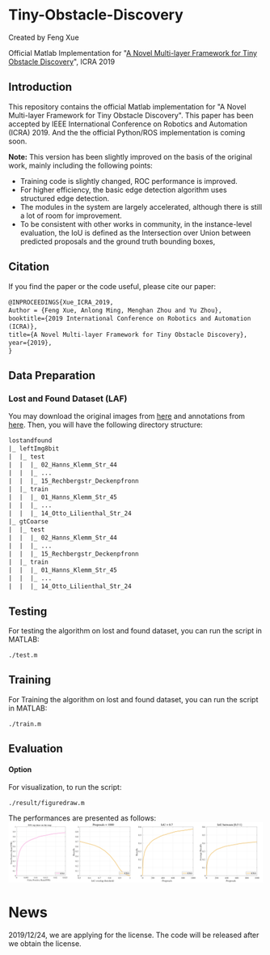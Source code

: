 # Tiny-Obstacle-Discovery

Created by Feng Xue

Official Matlab Implementation for "[A Novel Multi-layer Framework for Tiny Obstacle Discovery](https://arxiv.org/abs/1904.10161v3)", ICRA 2019


## Introduction

This repository contains the official Matlab implementation for "A Novel Multi-layer Framework for Tiny Obstacle Discovery". This paper has been accepted by IEEE International Conference on Robotics and Automation (ICRA) 2019. And the the official Python/ROS implementation is coming soon.

**Note:** This version has been slightly improved on the basis of the original work, mainly including the following points:

 - Training code is slightly changed, ROC performance is improved.
 - For higher efficiency, the basic edge detection algorithm uses structured edge detection.
 - The modules in the system are largely accelerated, although there is still a lot of room for improvement.
 - To be consistent with other works in community, in the instance-level evaluation, the IoU is defined as the Intersection over Union between predicted proposals and the ground truth bounding boxes,



## Citation

If you find the paper or the code useful, please cite our paper:

```
@INPROCEEDINGS{Xue_ICRA_2019,
Author = {Feng Xue, Anlong Ming, Menghan Zhou and Yu Zhou},
booktitle={2019 International Conference on Robotics and Automation (ICRA)},
title={A Novel Multi-layer Framework for Tiny Obstacle Discovery},
year={2019},
}
```

## Data Preparation
### Lost and Found Dataset (LAF)

You may download the original images from [here](http://www.dhbw-stuttgart.de/~sgehrig/lostAndFoundDataset/leftImg8bit.zip) and annotations from [here](http://www.dhbw-stuttgart.de/~sgehrig/lostAndFoundDataset/gtCoarse.zip). Then, you will have the following directory structure:
```
lostandfound
|_ leftImg8bit
|  |_ test
|  |  |_ 02_Hanns_Klemm_Str_44
|  |  |_ ...
|  |  |_ 15_Rechbergstr_Deckenpfronn
|  |_ train
|  |  |_ 01_Hanns_Klemm_Str_45
|  |  |_ ...
|  |  |_ 14_Otto_Lilienthal_Str_24
|_ gtCoarse 
|  |_ test
|  |  |_ 02_Hanns_Klemm_Str_44
|  |  |_ ...
|  |  |_ 15_Rechbergstr_Deckenpfronn
|  |_ train
|  |  |_ 01_Hanns_Klemm_Str_45
|  |  |_ ...
|  |  |_ 14_Otto_Lilienthal_Str_24
```

## Testing
For testing the algorithm on lost and found dataset, you can run the script in MATLAB:
```
./test.m
```

## Training
For Training the algorithm on lost and found dataset, you can run the script in MATLAB:
```
./train.m
```

## Evaluation


#### Option
For visualization, to run the script:
```
./result/figuredraw.m
```
The performances are presented as follows:
![performance](./performance.png)



# News

2019/12/24, we are applying for the license.
The code will be released after we obtain the license.
